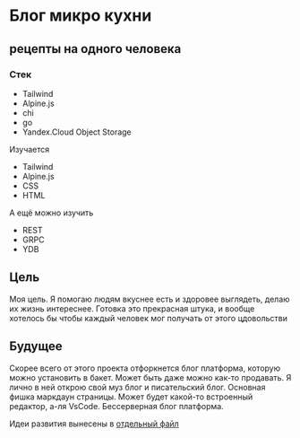 # Блог микро кухни

рецепты на одного человека
----

### Стек

+ Tailwind
+ Alpine.js
+ chi
+ go
+ Yandex.Cloud Object Storage

Изучается
+ Tailwind
+ Alpine.js
+ CSS
+ HTML

А ещё можно изучить
+ REST
+ GRPC
+ YDB

## Цель

Моя цель. Я помогаю людям вкуснее есть и здоровее выглядеть, делаю их жизнь интереснее. Готовка это прекрасная штука, и вообще хотелось бы чтобы каждый человек мог получать от этого цдовольстви

## Будущее

Скорее всего от этого проекта отфоркнется блог платформа, которую можно установить в бакет. Может быть даже можно как-то продавать. Я лично в ней открою свой муз блог и писательский блог. Основная фишка маркдаун страницы. Может будет какой-то встроенный редактор, а-ля VsCode. Бессерверная блог платформа.

Идеи развития вынесены в [отдельный файл](/docs/FUTURE.MD)


